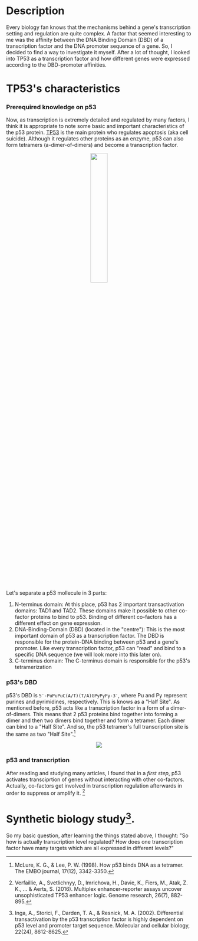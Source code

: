 # Description

Every biology fan knows that the mechanisms behind a gene's transcription setting and regulation are quite complex. A factor that seemed interesting to me was the affinity between the DNA Binding Domain (DBD) of a transcription factor and the DNA promoter sequence of a gene. So, I decided to find a way to investigate it myself.
After a lot of thought, I looked into TP53 as a transcription factor and how different genes were expressed according to the DBD-promoter affinities.

# TP53's characteristics
### Prerequired knowledge on p53
Now, as transcription is extremely detailed and regulated by many factors, I think it is appropriate to note some basic and important characteristics of the p53 protein. [TP53](https://www.uniprot.org/uniprotkb/P04637/entry) is the main protein who regulates apoptosis (aka cell suicide). Although it regulates other proteins as an enzyme, p53 can also form tetramers (a-dimer-of-dimers) and become a transcription factor.

<p align="center">
 <img width=30% height=30% src="https://user-images.githubusercontent.com/117028076/211454328-2dc32395-75a8-48aa-8e19-9e96c9208090.png">
</p>

Let's separate a p53 mollecule in 3 parts:
1. N-terminus domain: At this place, p53 has 2 important transactivation domains: TAD1 and TAD2. These domains make it possible to other co-factor proteins to bind to p53. Binding of different co-factors has a different effect on gene expression.
2. DNA-Binding-Domain (DBD) (located in the "centre"): This is the most important domain of p53 as a transcription factor. The DBD is responsible for the protein-DNA binding between p53 and a gene's promoter. Like every transcription factor, p53 can "read" and bind to a specific DNA sequence (we will look more into this later on).
3. C-terminus domain: The C-terminus domain is responsible for the p53's tetramerization

### p53's DBD
p53's DBD is `5′-PuPuPuC(A/T)(T/A)GPyPyPy-3′`, where Pu and Py represent purines and pyrimidines, respectively. This is knows as a "Half Site". As mentioned before, p53 acts like a transcription factor in a form of a dimer-of-dimers. This means that 2 p53 proteins bind together into forming a dimer and then two dimers bind together and form a tetramer. Each dimer can bind to a "Half Site". And so, the p53 tetramer's full transcription site is the same as two "Half Site".[^2]

<p align="center">
 <img src="https://user-images.githubusercontent.com/117028076/211453267-75377ce8-d104-453f-bc64-51aa0d1d0166.png">
</p>

### p53 and transcription
After reading and studying many articles, I found that in a _first step_, p53 activates transciprtion of genes without interacting with other co-factors. Actually, co-factors get involved in transcription regulation afterwards in order to suppress or amplify it. [^3]

# Synthetic biology study[^1].
So my basic question, after learning the things stated above, I thought: "So how is actually transcription level regulated? How does one transcription factor have many targets which are all expressed in different levels?"

[^1]: Inga, A., Storici, F., Darden, T. A., & Resnick, M. A. (2002). Differential transactivation by the p53 transcription factor is highly dependent on p53 level and promoter target sequence. Molecular and cellular biology, 22(24), 8612-8625.
[^2]: McLure, K. G., & Lee, P. W. (1998). How p53 binds DNA as a tetramer. The EMBO journal, 17(12), 3342-3350.
[^3]: Verfaillie, A., Svetlichnyy, D., Imrichova, H., Davie, K., Fiers, M., Atak, Z. K., ... & Aerts, S. (2016). Multiplex enhancer-reporter assays uncover unsophisticated TP53 enhancer logic. Genome research, 26(7), 882-895.

